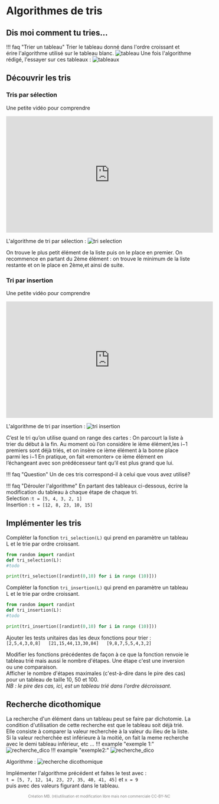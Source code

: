 # Algorithmes de tris
## Dis moi comment tu tries...

!!! faq "Trier un tableau"
	Trier le tableau donné dans l'ordre croissant et érire l'algorithme utilisé sur le tableau blanc.
	![tableau](img/tableau1.PNG)
	Une fois l'algorithme rédigé, l'essayer sur ces tableaux :
	![tableaux](img/tableau2.PNG)

## Découvrir les tris
### Tris par sélection

Une petite vidéo pour comprendre

<iframe width="560" height="315" src="https://www.youtube.com/embed/qpeeRU_K90k" title="YouTube video player" frameborder="0" allow="accelerometer; autoplay; clipboard-write; encrypted-media; gyroscope; picture-in-picture" allowfullscreen></iframe>

L'algorithme de tri par sélection : 
![tri selection](img/algo_selection.png)

On trouve le plus petit élément de la liste puis on le place en premier. On recommence en partant du 2ème élément : on trouve le minimum de la liste restante et on le place en 2ème,et ainsi de suite.

### Tri par insertion
Une petite vidéo pour comprendre
<iframe width="560" height="315" src="https://www.youtube.com/embed/pzxSlJVprkc" title="YouTube video player" frameborder="0" allow="accelerometer; autoplay; clipboard-write; encrypted-media; gyroscope; picture-in-picture" allowfullscreen></iframe>

L'algorithme de tri par insertion : 
![tri insertion](img/algo_insertion.PNG)

C’est le tri qu’on utilise quand on range des cartes : On parcourt la liste à trier du début à la fin. Au moment où l’on considère le ième élément,les i−1 premiers sont déjà triés, et on insère ce ième élément à la bonne place parmi les i−1 En pratique, on fait «remonter» ce ième élément en l’échangeant avec son prédécesseur tant qu’il est plus grand que lui.

!!! faq "Question"
	Un de ces tris correspond-il à celui que vous avez utilisé?

!!! faq "Dérouler l'algorithme"
	En partant des tableaux ci-dessous, écrire la modification du tableau à chaque étape de chaque tri.  
	Selection :`t = [5, 4, 3, 2, 1]`  
	Insertion : `t = [12, 8, 23, 10, 15]`  

## Implémenter les tris
Compléter la fonction `tri_selection(L)` qui prend en paramètre un tableau L et le trie par ordre croissant.  
```python
from random import randint
def tri_selection(L):
#todo

print(tri_selection([randint(0,10) for i in range (10)]))
```



Compléter la fonction `tri_insertion(L)` qui prend en paramètre un tableau L et le trie par ordre croissant.
```python
from random import randint
def tri_insertion(L):
#todo

print(tri_insertion([randint(0,10) for i in range (10)]))

```


Ajouter les tests unitaires das les deux fonctions pour trier :  
`[2,5,4,3,0,8]  
 [21,15,44,13,30,84]  
 [9,8,7,5,5,4,3,2] ` 
  
Modifier les fonctions précédentes de façon à ce que la fonction renvoie le tableau trié mais aussi le nombre d'étapes.
Une étape c'est une inversion ou une comparaison.  
Afficher le nombre d'étapes maximales (c'est-à-dire dans le pire des cas) pour un tableau de taille 10, 50 et 100.  
*NB : le pire des cas, ici, est un tableau trié dans l'ordre décroissant.*  


## Recherche dicothomique
La recherche d'un élément dans un tableau peut se faire par dichotomie. La condition d'utilisation de cette recherche est que le tableau soit déjà trié. Elle consiste à comparer la valeur recherchée à la valeur du ilieu de la liste. Si la valeur recherchée est inférieure à la moitié, on fait la meme recherche avec le demi tableau inférieur, etc ... 
!!! example "exemple 1:"
	![recherche_dico](img/recherche_dico.png) 
!!! example "exemple2:"
	![recherche_dico](img/ex2_dico.png) 

Algorithme :
![recherche dicothomique](img/algo_dico.png)

Implémenter l'algorithme précédent et faites le test avec :  
`t = [5, 7, 12, 14, 23, 27, 35, 40, 41, 45]` et `x = 9`  
puis avec des valeurs figurant dans le tableau.
<p style="text-align: center; color:gray; font-size: 10px;">
Création MB. (ré)utilisation et modification libre mais non commerciale CC-BY-NC
</p>